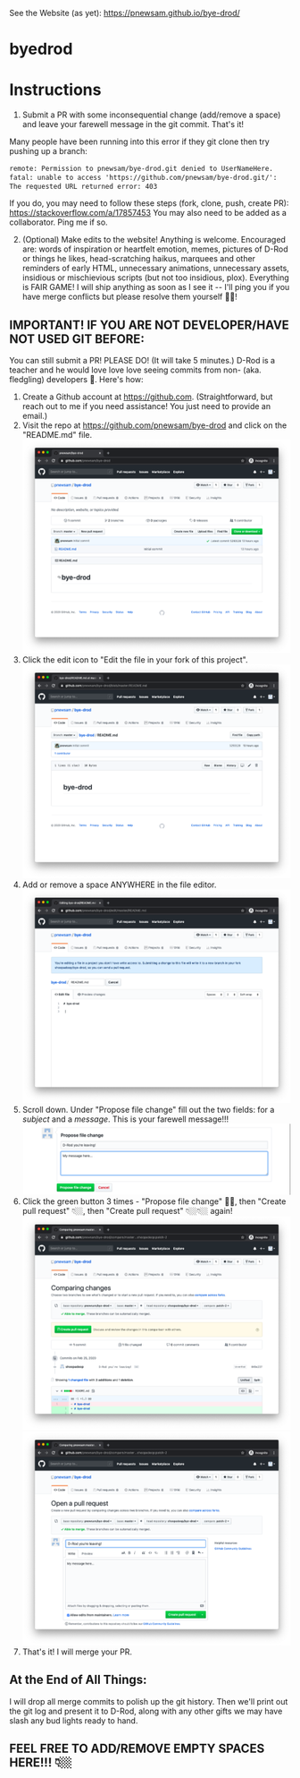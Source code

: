 See the Website (as yet): https://pnewsam.github.io/bye-drod/
 
# byedrod

# Instructions

1. Submit a PR with some inconsequential change (add/remove a space) and leave your farewell message in the git commit. That's it!

Many people have been running into this error if they git clone then try pushing up a branch:
```
remote: Permission to pnewsam/bye-drod.git denied to UserNameHere.
fatal: unable to access 'https://github.com/pnewsam/bye-drod.git/': The requested URL returned error: 403
```

If you do, you may need to follow these steps (fork, clone, push, create PR): https://stackoverflow.com/a/17857453
You may also need to be added as a collaborator. Ping me if so.

2. (Optional) Make edits to the website! Anything is welcome. Encouraged are: words of inspiration or heartfelt emotion, memes, pictures of D-Rod or things he likes, head-scratching haikus, marquees and other reminders of early HTML, unnecessary animations, unnecessary assets, insidious or mischievious scripts (but not too insidious, plox). Everything is FAIR GAME! I will ship anything as soon as I see it -- I'll ping you if you have merge conflicts but please resolve them yourself 🙏🏼!

## **IMPORTANT! IF YOU ARE NOT DEVELOPER/HAVE NOT USED GIT BEFORE:**

You can still submit a PR! PLEASE DO! (It will take 5 minutes.) D-Rod is a teacher and he would love love love seeing commits from non- (aka. fledgling) developers 🙂. Here's how:

1. Create a Github account at https://github.com. (Straightforward, but reach out to me if you need assistance! You just need to provide an email.)
2. Visit the repo at https://github.com/pnewsam/bye-drod and click on the "README.md" file.
![1](instructions/1.png) 
3. Click the edit icon to "Edit the file in your fork of this project".
![2](instructions/2.png)
4. Add or remove a space ANYWHERE in the file editor.
![3](instructions/3.png)
5. Scroll down. Under "Propose file change" fill out the two fields: for a *subject* and a *message*. This is your farewell message!!!
![4](instructions/4.png)
6. Click the green button 3 times - "Propose file change" ☝🏼, then "Create pull request" 👇🏼, then "Create pull request" 👇🏼👇🏼 again!
![5](instructions/5.png)
![6](instructions/6.png)
7. That's it! I will merge your PR.

## At the End of All Things:

I will drop all merge commits to polish up the git history. Then we'll print out the git log and present it to D-Rod, along with any other gifts we may have slash any bud lights ready to hand. 

## FEEL FREE TO ADD/REMOVE EMPTY SPACES HERE!!! 👇🏼

 
